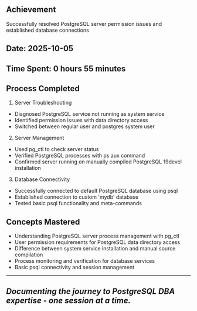 ## Achievement
Successfully resolved PostgreSQL server permission issues and established database connections

## Date: 2025-10-05
## Time Spent: 0 hours 55 minutes

## Process Completed

1. Server Troubleshooting
- Diagnosed PostgreSQL service not running as system service
- Identified permission issues with data directory access
- Switched between regular user and postgres system user

2. Server Management
- Used pg_ctl to check server status
- Verified PostgreSQL processes with ps aux command
- Confirmed server running on manually compiled PostgreSQL 19devel installation

3. Database Connectivity
- Successfully connected to default PostgreSQL database using psql
- Established connection to custom 'mydb' database
- Tested basic psql functionality and meta-commands

## Concepts Mastered
- Understanding PostgreSQL server process management with pg_ctl
- User permission requirements for PostgreSQL data directory access
- Difference between system service installation and manual source compilation
- Process monitoring and verification for database services
- Basic psql connectivity and session management

---

*Documenting the journey to PostgreSQL DBA expertise - one session at a time.*
---
